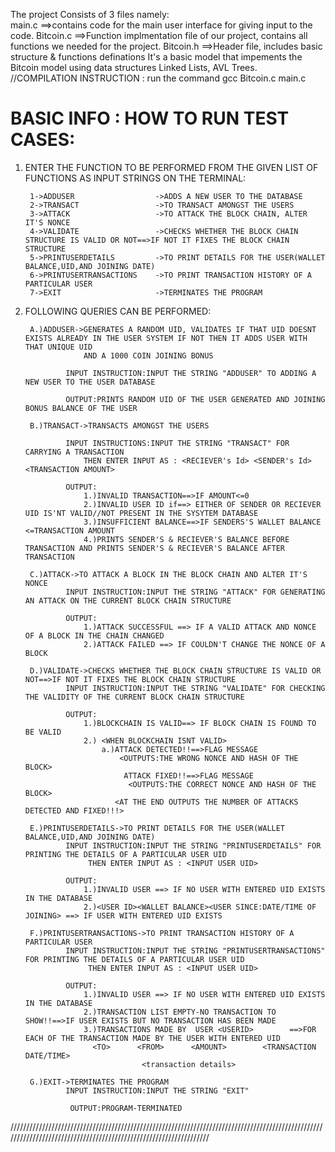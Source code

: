 

The project Consists of 3 files namely:     
    main.c      ==>contains code for the main user interface for giving input to the code.
    Bitcoin.c   ==>Function implmentation file of our project, contains all functions we needed for the project.
    Bitcoin.h   ==>Header file, includes basic structure & functions definations
It's a basic model that impements the Bitcoin model using data structures Linked Lists, AVL Trees.
   //COMPILATION INSTRUCTION : run the command gcc Bitcoin.c main.c

# BASIC INFO : HOW TO RUN TEST CASES:

1. ENTER THE FUNCTION TO BE PERFORMED FROM THE GIVEN LIST OF FUNCTIONS AS INPUT STRINGS ON THE TERMINAL:

        1->ADDUSER                  ->ADDS A NEW USER TO THE DATABASE   
        2->TRANSACT                 ->TO TRANSACT AMONGST THE USERS
        3->ATTACK                   ->TO ATTACK THE BLOCK CHAIN, ALTER IT'S NONCE
        4->VALIDATE                 ->CHECKS WHETHER THE BLOCK CHAIN STRUCTURE IS VALID OR NOT==>IF NOT IT FIXES THE BLOCK CHAIN STRUCTURE
        5->PRINTUSERDETAILS         ->TO PRINT DETAILS FOR THE USER(WALLET BALANCE,UID,AND JOINING DATE)
        6->PRINTUSERTRANSACTIONS    ->TO PRINT TRANSACTION HISTORY OF A PARTICULAR USER    
        7->EXIT                     ->TERMINATES THE PROGRAM

2. FOLLOWING QUERIES CAN BE PERFORMED:

        A.)ADDUSER->GENERATES A RANDOM UID, VALIDATES IF THAT UID DOESNT EXISTS ALREADY IN THE USER SYSTEM IF NOT THEN IT ADDS USER WITH THAT UNIQUE UID 
                    AND A 1000 COIN JOINING BONUS

                INPUT INSTRUCTION:INPUT THE STRING "ADDUSER" TO ADDING A NEW USER TO THE USER DATABASE

                OUTPUT:PRINTS RANDOM UID OF THE USER GENERATED AND JOINING BONUS BALANCE OF THE USER 

        B.)TRANSACT->TRANSACTS AMONGST THE USERS

                INPUT INSTRUCTIONS:INPUT THE STRING "TRANSACT" FOR CARRYING A TRANSACTION
                    THEN ENTER INPUT AS : <RECIEVER's Id> <SENDER's Id> <TRANSACTION AMOUNT>
                    
                OUTPUT:
                    1.)INVALID TRANSACTION==>IF AMOUNT<=0
                    2.)INVALID USER ID if==> EITHER OF SENDER OR RECIEVER UID IS'NT VALID//NOT PRESENT IN THE SYSYTEM DATABASE
                    3.)INSUFFICIENT BALANCE==>IF SENDERS'S WALLET BALANCE <=TRANSACTION AMOUNT
                    4.)PRINTS SENDER'S & RECIEVER'S BALANCE BEFORE TRANSACTION AND PRINTS SENDER'S & RECIEVER'S BALANCE AFTER TRANSACTION 

        C.)ATTACK->TO ATTACK A BLOCK IN THE BLOCK CHAIN AND ALTER IT'S NONCE
                INPUT INSTRUCTION:INPUT THE STRING "ATTACK" FOR GENERATING AN ATTACK ON THE CURRENT BLOCK CHAIN STRUCTURE

                OUTPUT:
                    1.)ATTACK SUCCESSFUL ==> IF A VALID ATTACK AND NONCE OF A BLOCK IN THE CHAIN CHANGED
                    2.)ATTACK FAILED ==> IF COULDN'T CHANGE THE NONCE OF A BLOCK

        D.)VALIDATE->CHECKS WHETHER THE BLOCK CHAIN STRUCTURE IS VALID OR NOT==>IF NOT IT FIXES THE BLOCK CHAIN STRUCTURE
                INPUT INSTRUCTION:INPUT THE STRING "VALIDATE" FOR CHECKING THE VALIDITY OF THE CURRENT BLOCK CHAIN STRUCTURE

                OUTPUT:
                    1.)BLOCKCHAIN IS VALID==> IF BLOCK CHAIN IS FOUND TO BE VALID
                    2.) <WHEN BLOCKCHAIN ISNT VALID>
                        a.)ATTACK DETECTED!!==>FLAG MESSAGE
                            <OUTPUTS:THE WRONG NONCE AND HASH OF THE BLOCK>
                             ATTACK FIXED!!==>FLAG MESSAGE
                              <OUTPUTS:THE CORRECT NONCE AND HASH OF THE BLOCK>
                           <AT THE END OUTPUTS THE NUMBER OF ATTACKS DETECTED AND FIXED!!!>

        E.)PRINTUSERDETAILS->TO PRINT DETAILS FOR THE USER(WALLET BALANCE,UID,AND JOINING DATE)
                INPUT INSTRUCTION:INPUT THE STRING "PRINTUSERDETAILS" FOR PRINTING THE DETAILS OF A PARTICULAR USER UID
                     THEN ENTER INPUT AS : <INPUT USER UID>
        
                OUTPUT:
                    1.)INVALID USER ==> IF NO USER WITH ENTERED UID EXISTS IN THE DATABASE
                    2.)<USER ID><WALLET BALANCE><USER SINCE:DATE/TIME OF JOINING> ==> IF USER WITH ENTERED UID EXISTS

        F.)PRINTUSERTRANSACTIONS->TO PRINT TRANSACTION HISTORY OF A PARTICULAR USER 
                INPUT INSTRUCTION:INPUT THE STRING "PRINTUSERTRANSACTIONS" FOR PRINTING THE DETAILS OF A PARTICULAR USER UID
                     THEN ENTER INPUT AS : <INPUT USER UID>
        
                OUTPUT:
                    1.)INVALID USER ==> IF NO USER WITH ENTERED UID EXISTS IN THE DATABASE
                    2.)TRANSACTION LIST EMPTY-NO TRANSACTION TO SHOW!!==>IF USER EXISTS BUT NO TRANSACTION HAS BEEN MADE
                    3.)TRANSACTIONS MADE BY  USER <USERID>        ==>FOR EACH OF THE TRANSACTION MADE BY THE USER WITH ENTERED UID 
                      <TO>      <FROM>      <AMOUNT>        <TRANSACTION DATE/TIME> 
                                 <transaction details>

        G.)EXIT->TERMINATES THE PROGRAM
                INPUT INSTRUCTION:INPUT THE STRING "EXIT" 

                 OUTPUT:PROGRAM-TERMINATED
               
//////////////////////////////////////////////////////////////////////////////////////////////////////////////////////////////////////////////////////////////////
